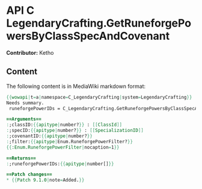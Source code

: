 # API C LegendaryCrafting.GetRuneforgePowersByClassSpecAndCovenant

**Contributor:** Ketho

## Content

The following content is in MediaWiki markdown format:

```mediawiki
{{wowapi|t=a|namespace=C_LegendaryCrafting|system=LegendaryCrafting}}
Needs summary.
 runeforgePowerIDs = C_LegendaryCrafting.GetRuneforgePowersByClassSpecAndCovenant([classID [, specID [, covenantID [, filter]]]])

==Arguments==
:;classID:{{apitype|number?}} : [[ClassId]]
:;specID:{{apitype|number?}} : [[SpecializationID]]
:;covenantID:{{apitype|number?}}
:;filter:{{apitype|Enum.RuneforgePowerFilter?}}
{{:Enum.RuneforgePowerFilter|nocaption=1}}

==Returns==
:;runeforgePowerIDs:{{apitype|number[]}}

==Patch changes==
* {{Patch 9.1.0|note=Added.}}
```